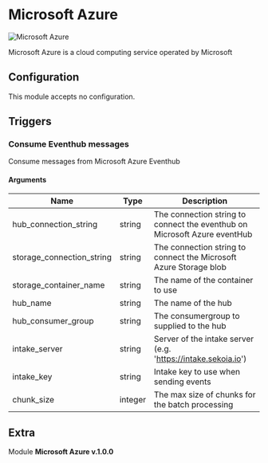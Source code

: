 # Microsoft Azure


![Microsoft Azure](/assets/playbooks/library/microsoft-azure.png)


Microsoft Azure is a cloud computing service operated by Microsoft

## Configuration



This module accepts no configuration.




## Triggers

### Consume Eventhub messages

Consume messages from Microsoft Azure Eventhub



#### Arguments
| Name      |  Type   |  Description  |
| --------- | ------- | --------------------------- |
| hub_connection_string | string | The connection string to connect the eventhub on Microsoft Azure eventHub |
| storage_connection_string | string | The connection string to connect the Microsoft Azure Storage blob |
| storage_container_name | string | The name of the container to use |
| hub_name | string | The name of the hub |
| hub_consumer_group | string | The consumergroup to supplied to the hub |
| intake_server | string | Server of the intake server (e.g. 'https://intake.sekoia.io') |
| intake_key | string | Intake key to use when sending events |
| chunk_size | integer | The max size of chunks for the batch processing |

















## Extra

Module **Microsoft Azure v.1.0.0**